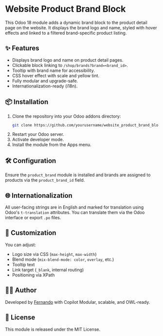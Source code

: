 # Website Product Brand Block

This Odoo 18 module adds a dynamic brand block to the product detail page on the website. It displays the brand logo and name, styled with hover effects and linked to a filtered brand-specific product listing.

## ✨ Features

- Displays brand logo and name on product detail pages.
- Clickable block linking to `/shop/brands?brand=<brand_id>`.
- Tooltip with brand name for accessibility.
- CSS hover effect with scale and yellow tint.
- Fully modular and upgrade-safe.
- Internationalization-ready (i18n).

## 📦 Installation

1. Clone the repository into your Odoo addons directory:
   ```bash
   git clone https://github.com/yourusername/website_product_brand_block.git
   ```
2. Restart your Odoo server.
3. Activate developer mode.
4. Install the module from the Apps menu.

## 🛠️ Configuration

Ensure the `product_brand` module is installed and brands are assigned to products via the `product_brand_id` field.

## 🌐 Internationalization

All user-facing strings are in English and marked for translation using Odoo's `t-translation` attributes. You can translate them via the Odoo interface or export `.po` files.

## 🧩 Customization

You can adjust:

- Logo size via CSS (`max-height`, `max-width`)
- Blend mode (`mix-blend-mode: color`, `overlay`, etc.)
- Tooltip text
- Link target (`_blank`, internal routing)
- Positioning via XPath


## 🧑‍💻 Author

Developed by [Fernando](https://github.com/fernandogiacomino) with Copilot
Modular, scalable, and OWL-ready.

## 📄 License

This module is released under the MIT License.